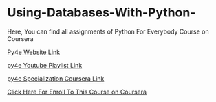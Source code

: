 # Using-Databases-With-Python-

Here, You can find all assignments of Python For Everybody Course on Coursera

[Py4e Website Link](https://www.py4e.com/)

[py4e Youtube Playlist Link](https://m.youtube.com/playlist?list=PLlRFEj9H3Oj7Bp8-DfGpfAfDBiblRfl5p)

[py4e Specialization Coursera Link](https://www.coursera.org/specializations/python)

[Click Here For Enroll To This Course on Coursera](https://www.coursera.org/learn/python-databases)
